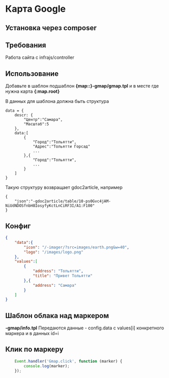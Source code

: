 # Карта Google

## Установка через composer


## Требования

Работа сайта с infrajs/controller

## Использование
Добавьте в шаблон подшаблон **{map::}-gmap/gmap.tpl** и в месте где нужна карта **{:map.root}**

В данных для шаблона должна быть структура
```
data = {
	descr: {
		"Центр":"Самара",
		"Масштаб":5
	},
	data:[
		{
			"Город":"Тольятти",
			"Адрес":"Тольятти Горсад"
			...
		},{
			"Город":"Тольятти",
			...
		}
	]
}
```
Такую структуру возвращает gdoc2article, например 
```
{
	"json":"-gdoc2article/table/10-ps0Gvc4jAM-NiUdNDOSfnbH8IosyfyKctLnCiRF3I/A1:F100"
}
```

## Конфиг

```json
{
	"data":{
		"icon": "/-imager/?src=images/earth.png&w=40",
		"logo": "/images/logo.png"
	},
	"values":[
		{ 
			"address": "Тольятти",
			"title": "Привет Тольятти"
		},{ 
			"address": "Самара"
		}
	]
}
```
## Шаблон облака над маркером

**-gmap/info.tpl**
Передаются данные - config.data с values[i] конкретного маркера и в данных id=i

## Клик по маркеру

```javascript
	Event.handler('Gmap.click', function (marker) {
		console.log(marker);
	});
```